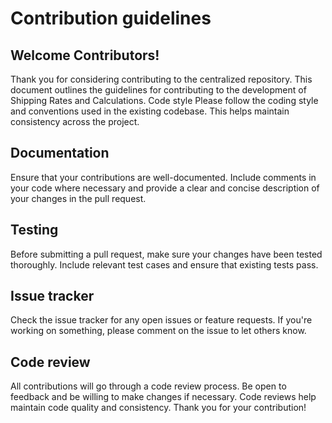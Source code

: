# Contribution guidelines
## Welcome Contributors!
Thank you for considering contributing to the centralized repository. This document outlines the guidelines for contributing to the development of Shipping Rates and Calculations.
Code style
Please follow the coding style and conventions used in the existing codebase. This helps maintain consistency across the project.
## Documentation
Ensure that your contributions are well-documented. Include comments in your code where necessary and provide a clear and concise description of your changes in the pull request.
## Testing
Before submitting a pull request, make sure your changes have been tested thoroughly. Include relevant test cases and ensure that existing tests pass.
## Issue tracker
Check the issue tracker for any open issues or feature requests. If you're working on something, please comment on the issue to let others know.
## Code review
All contributions will go through a code review process. Be open to feedback and be willing to make changes if necessary. Code reviews help maintain code quality and consistency.
Thank you for your contribution!
